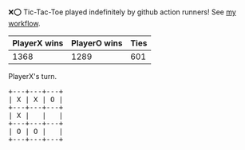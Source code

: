 :x::o: Tic-Tac-Toe played indefinitely by github action runners! See [my workflow](.github/workflows/play.yaml).

|PlayerX wins|PlayerO wins|Ties|
|-|-|-|
|1368|1289|601|

PlayerX's turn.

<pre>
+---+---+---+
| X | X | O |
+---+---+---+
| X |   |   |
+---+---+---+
| O | O |   |
+---+---+---+
</pre>